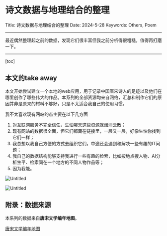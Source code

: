 # 诗文数据与地理结合的整理

Title: 诗文数据与地理结合的整理
Date: 2024-5-28
Keywords: Others, Poem

---

最近偶然整理起之前的数据，发现它们很丰富但我之前分析得很粗糙，值得再打磨一下。

---

[toc]

## 本文的take away

本文开始尝试建立一个本地的web应用，用于记录中国唐宋诗人的足迹以及他们在哪里创作了哪些伟大的作品。本系列的全部资源均来自网络，汇总和制作它们的原因并非是原来的材料不够好，只是不太适合我自己的使用习惯。

我不太喜欢现有网站的点主要在以下几方面

1. 对互联网服务不完全信任，生怕哪天这些资源就烟消云散；
2. 现有网站的数据很全面，但它们都藏在链接里，一层又一层，好像生怕你找到它们一样；
3. 我总想以我自己方便的方式去组织它们，中途还会遇到和解决一些有趣的IT问题；
4. 我自己的数据结构能够支持我进行一些有趣的检索，比如按地点搜人物、AI分析生平、检索同在一个地方的不同人物作品等；
5. 因为我能。

![Untitled](%E8%AF%97%E6%96%87%E6%95%B0%E6%8D%AE%E4%B8%8E%E5%9C%B0%E7%90%86%E7%BB%93%E5%90%88%E7%9A%84%E6%95%B4%E7%90%86%20b000f4f9c9ac414fab8b35bfe08f533a/Untitled.png)

![Untitled](%E8%AF%97%E6%96%87%E6%95%B0%E6%8D%AE%E4%B8%8E%E5%9C%B0%E7%90%86%E7%BB%93%E5%90%88%E7%9A%84%E6%95%B4%E7%90%86%20b000f4f9c9ac414fab8b35bfe08f533a/Untitled%201.png)

## 附录：数据来源

本系列的数据来自**唐宋文学编年地图**。

[唐宋文学编年地图](https://cnkgraph.com/Map/PoetLife)
